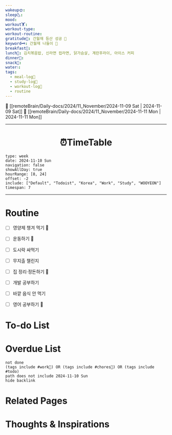 ```yaml
---
wakeup🌞: 
sleep🌜: 
mood: 
workout🏋️: 
workout-type: 
workout-routine: 
gratitude🙏: 간월재 등산 성공 🥾
keyword🗝️: 간월재 나들이 🍂
breakfast🍳: 
lunch🍚: 김치볶음밥, 신라면 컵라면, 닭가슴살, 계란후라이, 아이스 커피
dinner🥗: 
snack🍬: 
water💧: 
tags:
  - meal-log📝
  - study-log📓
  - workout-log💪
  - routine
---
```


🔺 [[remoteBrain/Daily-docs/2024/11_November/2024-11-09 Sat | 2024-11-09 Sat]]
🔻 [[remoteBrain/Daily-docs/2024/11_November/2024-11-11 Mon | 2024-11-11 Mon]]
___
<h1> <center>⏰TimeTable </center> </h1>

```gEvent
type: week
date: 2024-11-10 Sun
navigation: false
showAllDay: true
hourRange: [8, 24]
offset: -2
include: ["Default", "Todoist", "Korea", "Work", "Study", "WOOYEON"]
timespan: 7
```

--- 


# Routine 

- [ ] 영양제 챙겨 먹기 🔼 
- [ ] 운동하기 🔼 
- [ ] 도시락 싸먹기 
- [ ] 무지출 챌린지 
- [ ] 집 정리·정돈하기 🔼
- [ ] 개발 공부하기
- [ ] 바깥 음식 안 먹기 
- [ ] 영어 공부하기 🔼 


# To-do List


# Overdue List
```tasks
not done
(tags include #work💼) OR (tags include #chores🧺) OR (tags include #todo)
path does not include 2024-11-10 Sun
hide backlink
```

# Related Pages



# Thoughts & Inspirations

